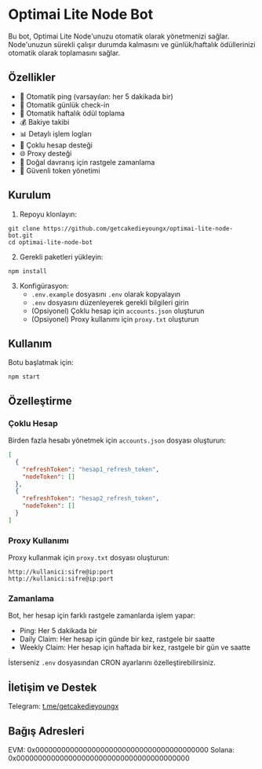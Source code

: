 # Optimai Lite Node Bot

Bu bot, Optimai Lite Node'unuzu otomatik olarak yönetmenizi sağlar. Node'unuzun sürekli çalışır durumda kalmasını ve günlük/haftalık ödüllerinizi otomatik olarak toplamasını sağlar.

## Özellikler

- 🔄 Otomatik ping (varsayılan: her 5 dakikada bir)
- 📅 Otomatik günlük check-in
- 🎁 Otomatik haftalık ödül toplama
- 💰 Bakiye takibi
- 📊 Detaylı işlem logları
- 🔀 Çoklu hesap desteği
- 🌐 Proxy desteği
- 🎲 Doğal davranış için rastgele zamanlama
- 🔐 Güvenli token yönetimi

## Kurulum

1. Repoyu klonlayın:
```
git clone https://github.com/getcakedieyoungx/optimai-lite-node-bot.git
cd optimai-lite-node-bot
```

2. Gerekli paketleri yükleyin:
```
npm install
```

3. Konfigürasyon:
   - `.env.example` dosyasını `.env` olarak kopyalayın
   - `.env` dosyasını düzenleyerek gerekli bilgileri girin
   - (Opsiyonel) Çoklu hesap için `accounts.json` oluşturun
   - (Opsiyonel) Proxy kullanımı için `proxy.txt` oluşturun

## Kullanım

Botu başlatmak için:
```
npm start
```

## Özelleştirme

### Çoklu Hesap

Birden fazla hesabı yönetmek için `accounts.json` dosyası oluşturun:

```json
[
  {
    "refreshToken": "hesap1_refresh_token",
    "nodeToken": []
  },
  {
    "refreshToken": "hesap2_refresh_token",
    "nodeToken": []
  }
]
```

### Proxy Kullanımı

Proxy kullanmak için `proxy.txt` dosyası oluşturun:

```
http://kullanici:sifre@ip:port
http://kullanici:sifre@ip:port
```

### Zamanlama

Bot, her hesap için farklı rastgele zamanlarda işlem yapar:
- Ping: Her 5 dakikada bir
- Daily Claim: Her hesap için günde bir kez, rastgele bir saatte
- Weekly Claim: Her hesap için haftada bir kez, rastgele bir gün ve saatte

İsterseniz `.env` dosyasından CRON ayarlarını özelleştirebilirsiniz.

## İletişim ve Destek

Telegram: [t.me/getcakedieyoungx](https://t.me/getcakedieyoungx)

## Bağış Adresleri

EVM: 0x0000000000000000000000000000000000000000
Solana: 0x0000000000000000000000000000000000000000